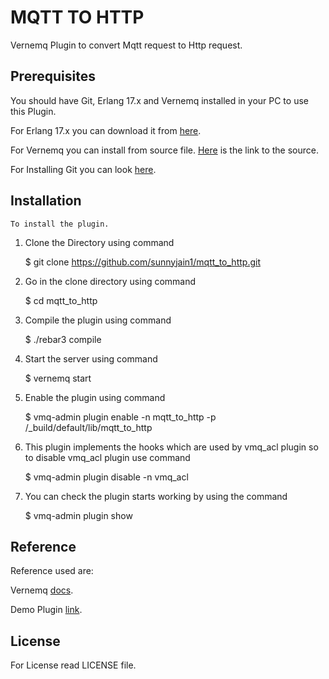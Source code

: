 MQTT TO HTTP
=====

Vernemq Plugin to convert Mqtt request to Http request.


## Prerequisites
    
You should have Git, Erlang 17.x and Vernemq installed in your PC to use this Plugin.
    
For Erlang 17.x you can download it from [here](https://www.erlang.org/downloads).
    
For Vernemq you can install from source file. [Here](https://github.com/erlio/vernemq) is the link to the source.

For Installing Git you can look [here](https://git-scm.com/book/en/v2/Getting-Started-Installing-Git).
    
    
## Installation
    
    To install the plugin.

1) Clone the Directory using command
            
    $ git clone https://github.com/sunnyjain1/mqtt_to_http.git
    
2) Go in the clone directory using command
    
    $ cd mqtt_to_http
    
3) Compile the plugin using command
    
    $ ./rebar3 compile

4) Start the server using command
    
    $ vernemq start
    
5) Enable the plugin using command
    
    $ vmq-admin plugin enable -n mqtt_to_http -p <Cloned Dir>/_build/default/lib/mqtt_to_http
    
6) This plugin implements the hooks which are used by vmq_acl plugin so to disable vmq_acl plugin use command
    
    $ vmq-admin plugin disable -n vmq_acl
    
7) You can check the plugin starts working by using the command
    
    $ vmq-admin plugin show

## Reference

Reference used are:
    
Vernemq [docs](https://verne.mq/docs/).
    
Demo Plugin [link](https://github.com/dergraf/vernemq_demo_plugin).



## License

For License read LICENSE file.
